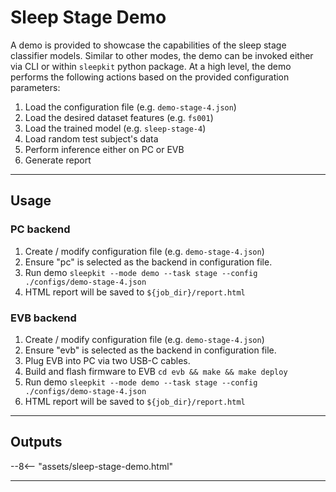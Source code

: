 # Sleep Stage Demo

A demo is provided to showcase the capabilities of the sleep stage classifier models. Similar to other modes, the demo can be invoked either via CLI or within `sleepkit` python package. At a high level, the demo performs the following actions based on the provided configuration parameters:

1. Load the configuration file (e.g. `demo-stage-4.json`)
1. Load the desired dataset features (e.g. `fs001`)
1. Load the trained model (e.g. `sleep-stage-4`)
1. Load random test subject's data
1. Perform inference either on PC or EVB
1. Generate report

---

## <span class="sk-h2-span">Usage</span>

### PC backend

1. Create / modify configuration file (e.g. `demo-stage-4.json`)
1. Ensure "pc" is selected as the backend in configuration file.
1. Run demo `sleepkit --mode demo --task stage --config ./configs/demo-stage-4.json`
1. HTML report will be saved to `${job_dir}/report.html`

### EVB backend

1. Create / modify configuration file (e.g. `demo-stage-4.json`)
1. Ensure "evb" is selected as the backend in configuration file.
1. Plug EVB into PC via two USB-C cables.
1. Build and flash firmware to EVB `cd evb && make && make deploy`
1. Run demo `sleepkit --mode demo --task stage --config ./configs/demo-stage-4.json`
1. HTML report will be saved to `${job_dir}/report.html`

---

## <span class="sk-h2-span">Outputs</span>


<div class="sk-plotly-graph-div">
--8<-- "assets/sleep-stage-demo.html"
</div>

---
